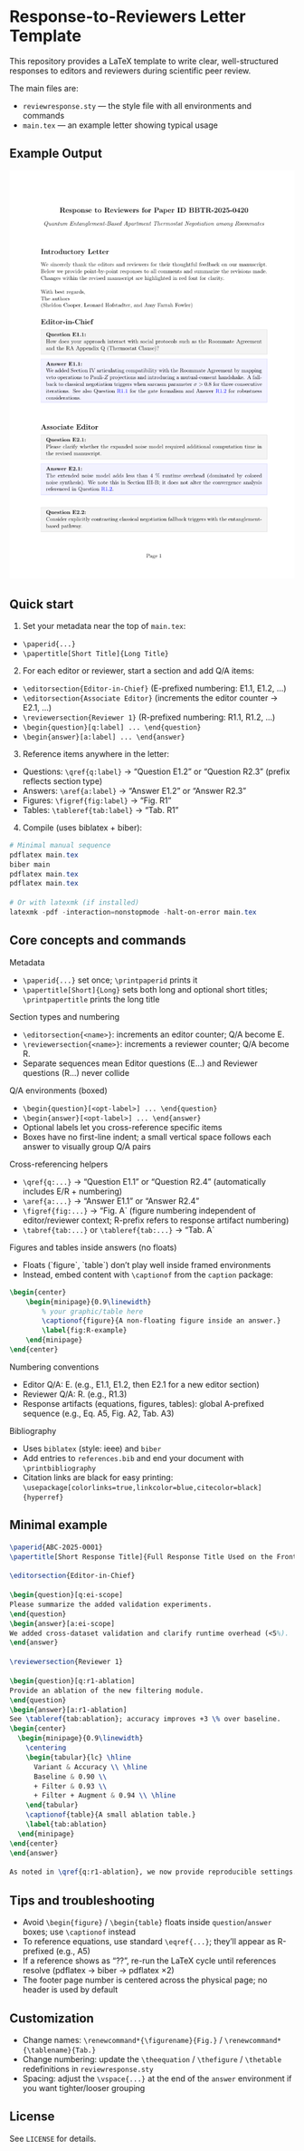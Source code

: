 # Response-to-Reviewers Letter Template

This repository provides a LaTeX template to write clear, well-structured responses to editors and reviewers during scientific peer review.

The main files are:
- `reviewresponse.sty` — the style file with all environments and commands
- `main.tex` — an example letter showing typical usage

## Example Output

![Front page example](misc/front_page.png)

## Quick start

1) Set your metadata near the top of `main.tex`:
- `\paperid{...}`
- `\papertitle[Short Title]{Long Title}`

2) For each editor or reviewer, start a section and add Q/A items:
- `\editorsection{Editor-in-Chief}` (E-prefixed numbering: E1.1, E1.2, ...)
- `\editorsection{Associate Editor}` (increments the editor counter → E2.1, ...)
- `\reviewersection{Reviewer 1}` (R-prefixed numbering: R1.1, R1.2, ...)
- `\begin{question}[q:label] ... \end{question}`
- `\begin{answer}[a:label] ... \end{answer}`

3) Reference items anywhere in the letter:
- Questions: `\qref{q:label}` → “Question E1.2” or “Question R2.3” (prefix reflects section type)
- Answers: `\aref{a:label}` → “Answer E1.2” or “Answer R2.3”
- Figures: `\figref{fig:label}` → “Fig. R1”
- Tables: `\tableref{tab:label}` → “Tab. R1”

4) Compile (uses biblatex + biber):

```powershell
# Minimal manual sequence
pdflatex main.tex
biber main
pdflatex main.tex
pdflatex main.tex

# Or with latexmk (if installed)
latexmk -pdf -interaction=nonstopmode -halt-on-error main.tex
```


## Core concepts and commands

Metadata
- `\paperid{...}` set once; `\printpaperid` prints it
- `\papertitle[Short]{Long}` sets both long and optional short titles; `\printpapertitle` prints the long title

Section types and numbering
- `\editorsection{<name>}`: increments an editor counter; Q/A become E<editorIndex>.<item>
- `\reviewersection{<name>}`: increments a reviewer counter; Q/A become R<reviewerIndex>.<item>
- Separate sequences mean Editor questions (E...) and Reviewer questions (R...) never collide

Q/A environments (boxed)
- `\begin{question}[<opt-label>] ... \end{question}`
- `\begin{answer}[<opt-label>] ... \end{answer}`
- Optional labels let you cross-reference specific items
- Boxes have no first-line indent; a small vertical space follows each answer to visually group Q/A pairs

Cross-referencing helpers
- `\qref{q:...}` → “Question E1.1” or “Question R2.4” (automatically includes E/R + numbering)
- `\aref{a:...}` → “Answer E1.1” or “Answer R2.4”
- `\figref{fig:...}` → “Fig. A<n>` (figure numbering independent of editor/reviewer context; R-prefix refers to response artifact numbering)
- `\tabref{tab:...}` or `\tableref{tab:...}` → “Tab. A<n>`

Figures and tables inside answers (no floats)
- Floats (\`figure\`, \`table\`) don’t play well inside framed environments
- Instead, embed content with `\captionof` from the `caption` package:

```latex
\begin{center}
	\begin{minipage}{0.9\linewidth}
		% your graphic/table here
		\captionof{figure}{A non-floating figure inside an answer.}
		\label{fig:R-example}
	\end{minipage}
\end{center}
```

Numbering conventions
- Editor Q/A: E<editorIndex>.<item> (e.g., E1.1, E1.2, then E2.1 for a new editor section)
- Reviewer Q/A: R<reviewerIndex>.<item> (e.g., R1.3)
- Response artifacts (equations, figures, tables): global A-prefixed sequence (e.g., Eq. A5, Fig. A2, Tab. A3)

Bibliography
- Uses `biblatex` (style: ieee) and `biber`
- Add entries to `references.bib` and end your document with `\printbibliography`
- Citation links are black for easy printing: `\usepackage[colorlinks=true,linkcolor=blue,citecolor=black]{hyperref}`


## Minimal example

```latex
\paperid{ABC-2025-0001}
\papertitle[Short Response Title]{Full Response Title Used on the Front Page}

\editorsection{Editor-in-Chief}

\begin{question}[q:ei-scope]
Please summarize the added validation experiments.
\end{question}
\begin{answer}[a:ei-scope]
We added cross-dataset validation and clarify runtime overhead (<5%).
\end{answer}

\reviewersection{Reviewer 1}

\begin{question}[q:r1-ablation]
Provide an ablation of the new filtering module.
\end{question}
\begin{answer}[a:r1-ablation]
See \tableref{tab:ablation}; accuracy improves +3 \% over baseline.
\begin{center}
  \begin{minipage}{0.9\linewidth}
    \centering
    \begin{tabular}{lc} \hline
      Variant & Accuracy \\ \hline
      Baseline & 0.90 \\
      + Filter & 0.93 \\
      + Filter + Augment & 0.94 \\ \hline
    \end{tabular}
    \captionof{table}{A small ablation table.}
    \label{tab:ablation}
  \end{minipage}
\end{center}
\end{answer}

As noted in \qref{q:r1-ablation}, we now provide reproducible settings.
```


## Tips and troubleshooting

- Avoid `\begin{figure}` / `\begin{table}` floats inside `question`/`answer` boxes; use `\captionof` instead
- To reference equations, use standard `\eqref{...}`; they’ll appear as R-prefixed (e.g., A5)
- If a reference shows as “??”, re-run the LaTeX cycle until references resolve (pdflatex → biber → pdflatex ×2)
- The footer page number is centered across the physical page; no header is used by default


## Customization

- Change names: `\renewcommand*{\figurename}{Fig.}` / `\renewcommand*{\tablename}{Tab.}`
- Change numbering: update the `\theequation` / `\thefigure` / `\thetable` redefinitions in `reviewresponse.sty`
- Spacing: adjust the `\vspace{...}` at the end of the `answer` environment if you want tighter/looser grouping


## License

See `LICENSE` for details.